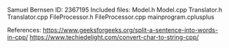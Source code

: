 Samuel Bernsen
ID: 2367195
Included files:
  Model.h
  Model.cpp
  Translator.h
  Translator.cpp
  FileProcessor.h
  FileProcessor.cpp
  mainprogram.cplusplus

References:
https://www.geeksforgeeks.org/split-a-sentence-into-words-in-cpp/
https://www.techiedelight.com/convert-char-to-string-cpp/
